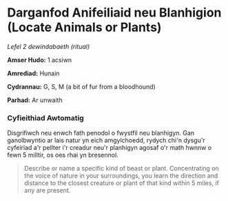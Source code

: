 # Darganfod Anifeiliaid neu Blanhigion (Locate Animals or Plants)

*Lefel 2 dewindabaeth (ritual)*

**Amser Hudo:** 1 acsiwn

**Amrediad:** Hunain

**Cydrannau:** G, S, M (a bit of fur from a bloodhound)

**Parhad:** Ar unwaith

### Cyfieithiad Awtomatig

Disgrifiwch neu enwch fath penodol o fwystfil neu blanhigyn. Gan ganolbwyntio ar lais natur yn eich amgylchoedd, rydych chi'n dysgu'r cyfeiriad a'r pellter i'r creadur neu'r planhigyn agosaf o'r math hwnnw o fewn 5 milltir, os oes rhai yn bresennol.

>  Describe or name a specific kind of beast or plant. Concentrating on the voice of nature in your surroundings, you learn the direction and distance to the closest creature or plant of that kind within 5 miles, if any are present.